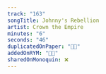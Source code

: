 ```yaml
---
track: "163"
songTitle: Johnny's Rebellion
artist: Crown the Empire
minutes: "6"
seconds: "46"
duplicatedOnPaper: "👍🏻"
addedOnRYM: "👍🏻"
sharedOnMonoquin: ❌
---
```


